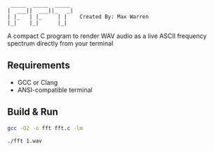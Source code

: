 ```
 _____  _____  _____ 
|  ___||  ___||_   _|
| |_   | |_     | |    Created By: Max Warren
|_|    |_|      |_|
```

A compact C program to render WAV audio as a live ASCII frequency spectrum directly from your terminal

## Requirements
- GCC or Clang
- ANSI-compatible terminal

## Build & Run
```bash
gcc -O2 -o fft fft.c -lm

./fft 1.wav